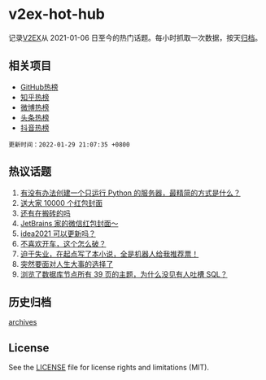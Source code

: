 # v2ex-hot-hub

 记录[V2EX](https://www.v2ex.com/)从 2021-01-06 日至今的热门话题。每小时抓取一次数据，按天[归档](archives)。
 
 ## 相关项目

- [GitHub热榜](https://github.com/snaildev/github-hot-hub)
- [知乎热榜](https://github.com/snaildev/zhihu-hot-hub)
- [微博热榜](https://github.com/snaildev/weibo-hot-hub)
- [头条热榜](https://github.com/snaildev/toutiao-hot-hub)
- [抖音热榜](https://github.com/snaildev/douyin-hot-hub)


 `更新时间：2022-01-29 21:07:35 +0800`

## 热议话题

1. [有没有办法创建一个只运行 Python 的服务器，最精简的方式是什么？](https://www.v2ex.com/t/831269)
1. [送大家 10000 个红包封面](https://www.v2ex.com/t/831223)
1. [还有在搬砖的吗](https://www.v2ex.com/t/831271)
1. [JetBrains 家的微信红包封面～](https://www.v2ex.com/t/831233)
1. [idea2021 可以更新吗？](https://www.v2ex.com/t/831192)
1. [不喜欢开车，这个怎么破？](https://www.v2ex.com/t/831274)
1. [迫于失业，在起点写了本小说，全是机器人给我推荐票！](https://www.v2ex.com/t/831260)
1. [突然要面对人生大事的选择了](https://www.v2ex.com/t/831314)
1. [浏览了数据库节点所有 39 页的主题，为什么没见有人吐槽 SQL？](https://www.v2ex.com/t/831211)

## 历史归档

[archives](archives)

## License

See the [LICENSE](LICENSE) file for license rights and limitations (MIT).
